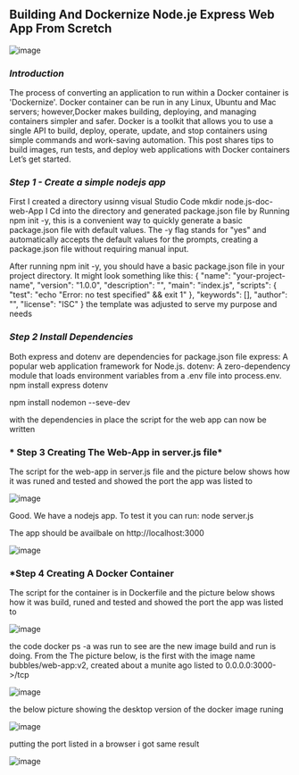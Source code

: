 ## Building And Dockernize Node.je Express Web App From Scretch

![image](https://github.com/akpatiudo/Node.js-doc-web-app/assets/118566096/742f2388-54fe-4ecb-b511-79eb90bf2f8a)

### *Introduction*

The process of converting an application to run within a Docker container is 'Dockernize'. Docker container can be run in any Linux, Ubuntu and Mac servers; however,Docker makes building, deploying, and managing containers simpler and safer. Docker is a toolkit that allows you to use a single API to build, deploy, operate, update, and stop containers using simple commands and work-saving automation.
This post shares tips to build images, run tests, and deploy web applications with Docker containers 
Let’s get started. 

 ### *Step 1 - Create a simple nodejs app*

 First I created a directory usinng visual Studio Code 
 mkdir node.js-doc-web-App
 I Cd into the directory and generated package.json file by Running npm init -y, this is a convenient way to quickly generate a basic package.json file with default values. The -y flag stands for "yes" and automatically accepts the default values for the prompts, creating a package.json file without requiring manual input.

After running npm init -y, you should have a basic package.json file in your project directory. It might look something like this:
{
  "name": "your-project-name",
  "version": "1.0.0",
  "description": "",
  "main": "index.js",
  "scripts": {
    "test": "echo \"Error: no test specified\" && exit 1"
  },
  "keywords": [],
  "author": "",
  "license": "ISC"
}
the template was adjusted to serve my purpose and needs

### *Step 2 Install Dependencies*

Both express and dotenv are dependencies for  package.json file
express: A popular web application framework for Node.js.
dotenv: A zero-dependency module that loads environment variables from a .env file into process.env.
npm install express dotenv

npm install nodemon --seve-dev 

with the dependencies in place the script for the web app can now be written 


### * Step 3 Creating The Web-App in server.js file*

The script for the web-app in server.js file and the picture below shows how it was runed and tested and showed the port the app was listed to

![image](https://github.com/akpatiudo/Node.js-doc-web-app/assets/118566096/0927b522-14c5-45f9-9f2c-e415d176242b)

Good. We have a nodejs app. To test it you can run: node server.js

The app should be availbale on http://localhost:3000

![image](https://github.com/akpatiudo/Node.js-doc-web-app/assets/118566096/f7de4960-0258-47bd-a94d-481ffa9af1ed)

### *Step 4 Creating A Docker Container

The script for the container is in Dockerfile and the picture below shows how it was build, runed and tested and showed the port the app was listed to

![image](https://github.com/akpatiudo/Node.js-doc-web-app/assets/118566096/d0a7052d-4290-42eb-85e6-ed7db7e080a8)

the code docker ps -a was run to see are the new image build and run is doing. From the The  picture below, is the first with the image name bubbles/web-app:v2, created about a munite ago listed to 0.0.0.0:3000->/tcp

![image](https://github.com/akpatiudo/Node.js-doc-web-app/assets/118566096/e26b6732-73a2-4227-8a12-83b609b107d2)

the below picture showing the desktop version of the docker image runing 

![image](https://github.com/akpatiudo/Node.js-doc-web-app/assets/118566096/be3c829b-3ca1-44af-9e34-7bca649a4c9b)

putting the port listed in a browser i got same result

![image](https://github.com/akpatiudo/Node.js-doc-web-app/assets/118566096/b1c3178f-f0fc-4f91-ba6b-725e7abe60a0)




